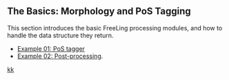 ## The Basics: Morphology and PoS Tagging

This section introduces the basic FreeLing processing modules, and how to handle the data structure they return.

* [Example 01: PoS tagger](example01.md)
* [Example 02: Post-processing](example02.md).

[kk](code/kk.cc.md)